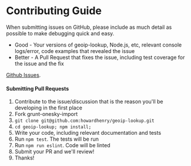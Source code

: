 # Contributing Guide

When submitting issues on GitHub, please include as much detail as possible to make debugging quick and easy.

- Good - Your versions of geoip-lookup, Node.js, etc, relevant console logs/error, code examples that revealed the issue
- Better - A Pull Request that fixes the issue, including test coverage for the issue and the fix

[Github Issues](https://github.com/howardhenry/geoip-lookup/issues).

#### Submitting Pull Requests

1. Contribute to the issue/discussion that is the reason you'll be developing in the first place
1. Fork grunt-onesky-import
1. `git clone git@github.com:howardhenry/geoip-lookup.git`
1. `cd geoip-lookup; npm install;`
1. Write your code, including relevant documentation and tests
1. Run `npm test`. The tests will be run
1. Run `npm run eslint`. Code will be linted
1. Submit your PR and we'll review!
1. Thanks!
